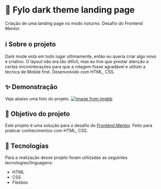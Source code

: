 
# 🌚 Fylo dark theme landing page

Criação de uma landing page no modo noturno. Desafio do Frontend Mentor.

## ℹ Sobre o projeto 
Dark mode está em todo lugar ultimamente, então eu queria criar algo novo e criativo. O layout não era tão difícil, mas eu tive que prestar atenção a certas microinterações para que a rolagem fosse agradável e utilizei a tecnica de  Mobile first. Desenvolvido com HTML, CSS.

## ✨ Demonstração    
Veja abaixo uma foto do projeto.
[![Image from imgbb](https://i.ibb.co/6WVBfD5/Captura-da-Web-21-9-2021-192425.jpg)](https://ibb.co/rwTs15J)

## 🎯 Objetivo do projeto
Este projeto é uma solução para o desafio do [Frontend Mentor](https://www.frontendmentor.io/challenges/fylo-dark-theme-landing-page-5ca5f2d21e82137ec91a50fd). 
Feito para praticar conhecimentos com HTML, CSS.

## 🤖 Tecnologias 
Para a realização desse projeto foram utilizadas as seguintes tecnologias/linguagens: 
- HTML
- CSS
- Flexbox

